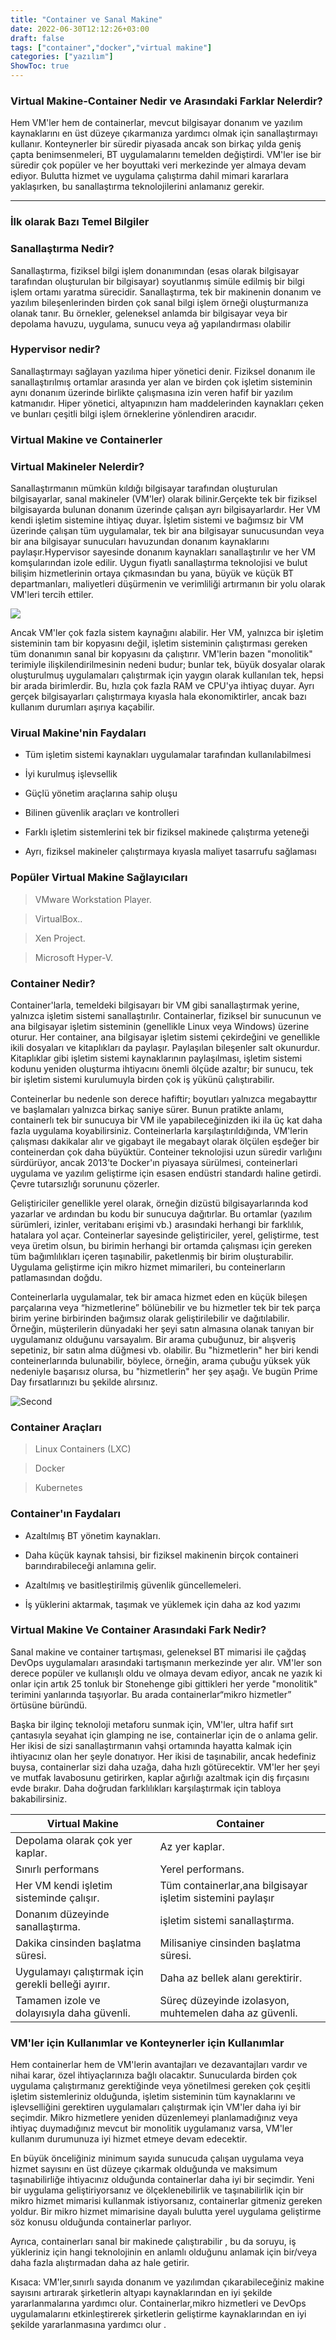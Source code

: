 ```yaml
---
title: "Container ve Sanal Makine"
date: 2022-06-30T12:12:26+03:00
draft: false
tags: ["container","docker","virtual makine"]
categories: ["yazılım"]
ShowToc: true
---
```

### Virtual Makine-Container Nedir ve Arasındaki Farklar Nelerdir?

Hem VM'ler hem de containerlar, mevcut bilgisayar donanım ve yazılım kaynaklarını en üst düzeye çıkarmanıza yardımcı olmak için sanallaştırmayı kullanır. Konteynerler bir süredir piyasada ancak son birkaç yılda geniş çapta benimsenmeleri, BT uygulamalarını temelden değiştirdi. VM'ler ise bir süredir çok popüler ve her boyuttaki veri merkezinde yer almaya devam ediyor. Bulutta hizmet ve uygulama çalıştırma dahil mimari kararlara yaklaşırken, bu sanallaştırma teknolojilerini anlamanız gerekir.

---
### İlk olarak Bazı Temel Bilgiler
### Sanallaştırma Nedir?
Sanallaştırma, fiziksel bilgi işlem donanımından (esas olarak bilgisayar tarafından oluşturulan bir bilgisayar) soyutlanmış simüle edilmiş bir bilgi işlem ortamı yaratma sürecidir. Sanallaştırma, tek bir makinenin donanım ve yazılım bileşenlerinden birden çok sanal bilgi işlem örneği oluşturmanıza olanak tanır. Bu örnekler, geleneksel anlamda bir bilgisayar veya bir depolama havuzu, uygulama, sunucu veya ağ yapılandırması olabilir

### Hypervisor nedir?
Sanallaştırmayı sağlayan yazılıma hiper yönetici denir. Fiziksel donanım ile sanallaştırılmış ortamlar arasında yer alan ve birden çok işletim sisteminin aynı donanım üzerinde birlikte çalışmasına izin veren hafif bir yazılım katmanıdır. Hiper yönetici, altyapınızın ham maddelerinden kaynakları çeken ve bunları çeşitli bilgi işlem örneklerine yönlendiren aracıdır.

### Virtual Makine ve Containerler

### Virtual Makineler Nelerdir?
Sanallaştırmanın mümkün kıldığı bilgisayar tarafından oluşturulan bilgisayarlar, sanal makineler (VM'ler) olarak bilinir.Gerçekte tek bir fiziksel bilgisayarda bulunan donanım üzerinde çalışan ayrı bilgisayarlardır. Her VM kendi işletim sistemine ihtiyaç duyar. İşletim sistemi ve bağımsız bir VM üzerinde çalışan tüm uygulamalar, tek bir ana bilgisayar sunucusundan veya bir ana bilgisayar sunucuları havuzundan donanım kaynaklarını paylaşır.Hypervisor sayesinde donanım kaynakları sanallaştırılır ve her VM komşularından izole edilir. Uygun fiyatlı sanallaştırma teknolojisi ve bulut bilişim hizmetlerinin ortaya çıkmasından bu yana, büyük ve küçük BT departmanları, maliyetleri düşürmenin ve verimliliği artırmanın bir yolu olarak VM'leri tercih ettiler.

![](https://www.backblaze.com/blog/wp-content/uploads/2018/06/VM-Transparent-Fill-01-1024x1024.png)

Ancak VM'ler çok fazla sistem kaynağını alabilir. Her VM, yalnızca bir işletim sisteminin tam bir kopyasını değil, işletim sisteminin çalıştırması gereken tüm donanımın sanal bir kopyasını da çalıştırır. VM'lerin bazen "monolitik" terimiyle ilişkilendirilmesinin nedeni budur; bunlar tek, büyük dosyalar olarak oluşturulmuş uygulamaları çalıştırmak için yaygın olarak kullanılan tek, hepsi bir arada birimlerdir. Bu, hızla çok fazla RAM ve CPU'ya ihtiyaç duyar. Ayrı gerçek bilgisayarları çalıştırmaya kıyasla hala ekonomiktirler, ancak bazı kullanım durumları aşırıya kaçabilir.


### Virual Makine'nin Faydaları
- Tüm işletim sistemi kaynakları uygulamalar tarafından kullanılabilmesi

- İyi kurulmuş işlevsellik

- Güçlü yönetim araçlarına sahip oluşu

- Bilinen güvenlik araçları ve kontrolleri

- Farklı işletim sistemlerini tek bir fiziksel makinede çalıştırma yeteneği

- Ayrı, fiziksel makineler çalıştırmaya kıyasla maliyet tasarrufu sağlaması


### Popüler Virtual Makine Sağlayıcıları
> VMware Workstation Player.

> VirtualBox..

> Xen Project.

> Microsoft Hyper-V.

### Container Nedir?
Container'larla, temeldeki bilgisayarı bir VM gibi sanallaştırmak yerine, yalnızca işletim sistemi sanallaştırılır. Containerlar, fiziksel bir sunucunun ve ana bilgisayar işletim sisteminin (genellikle Linux veya Windows) üzerine oturur. Her container, ana bilgisayar işletim sistemi çekirdeğini ve genellikle ikili dosyaları ve kitaplıkları da paylaşır. Paylaşılan bileşenler salt okunurdur. Kitaplıklar gibi işletim sistemi kaynaklarının paylaşılması, işletim sistemi kodunu yeniden oluşturma ihtiyacını önemli ölçüde azaltır; bir sunucu, tek bir işletim sistemi kurulumuyla birden çok iş yükünü çalıştırabilir.

Conteinerlar bu nedenle son derece hafiftir; boyutları yalnızca megabayttır ve başlamaları yalnızca birkaç saniye sürer. Bunun pratikte anlamı, containerlı tek bir sunucuya bir VM ile yapabileceğinizden iki ila üç kat daha fazla uygulama koyabilirsiniz. Conteinerlarla karşılaştırıldığında, VM'lerin çalışması dakikalar alır ve gigabayt ile megabayt olarak ölçülen eşdeğer bir conteinerdan çok daha büyüktür. Conteiner teknolojisi uzun süredir varlığını sürdürüyor, ancak 2013'te Docker'ın piyasaya sürülmesi, conteinerlari uygulama ve yazılım geliştirme için esasen endüstri standardı haline getirdi. Çevre tutarsızlığı sorununu çözerler.

Geliştiriciler genellikle yerel olarak, örneğin dizüstü bilgisayarlarında kod yazarlar ve ardından bu kodu bir sunucuya dağıtırlar. Bu ortamlar (yazılım sürümleri, izinler, veritabanı erişimi vb.) arasındaki herhangi bir farklılık, hatalara yol açar. Conteinerlar sayesinde geliştiriciler, yerel, geliştirme, test veya üretim olsun, bu birimin herhangi bir ortamda çalışması için gereken tüm bağımlılıkları içeren taşınabilir, paketlenmiş bir birim oluşturabilir. Uygulama geliştirme için mikro hizmet mimarileri, bu conteinerların patlamasından doğdu.

Conteinerlarla uygulamalar, tek bir amaca hizmet eden en küçük bileşen parçalarına veya “hizmetlerine” bölünebilir ve bu hizmetler tek bir tek parça birim yerine birbirinden bağımsız olarak geliştirilebilir ve dağıtılabilir. Örneğin, müşterilerin dünyadaki her şeyi satın almasına olanak tanıyan bir uygulamanız olduğunu varsayalım. Bir arama çubuğunuz, bir alışveriş sepetiniz, bir satın alma düğmesi vb. olabilir. Bu "hizmetlerin" her biri kendi conteinerlarında bulunabilir, böylece, örneğin, arama çubuğu yüksek yük nedeniyle başarısız olursa, bu "hizmetlerin" her şey aşağı. Ve bugün Prime Day fırsatlarınızı bu şekilde alırsınız.


![Second](https://www.backblaze.com/blog/wp-content/uploads/2018/06/Containers-Transparent-Fill-01-1024x1024.png)

### Container Araçları
> Linux Containers (LXC)

> Docker

> Kubernetes

### Container'ın Faydaları
- Azaltılmış BT yönetim kaynakları.

- Daha küçük kaynak tahsisi, bir fiziksel makinenin birçok containeri barındırabileceği anlamına gelir.

- Azaltılmış ve basitleştirilmiş güvenlik güncellemeleri.

- İş yüklerini aktarmak, taşımak ve yüklemek için daha az kod yazımı


### Virtual Makine Ve Container Arasındaki Fark Nedir?
Sanal makine ve container tartışması, geleneksel BT mimarisi ile çağdaş DevOps uygulamaları arasındaki tartışmanın merkezinde yer alır. VM'ler son derece popüler ve kullanışlı oldu ve olmaya devam ediyor, ancak ne yazık ki onlar için artık 25 tonluk bir Stonehenge gibi gittikleri her yerde "monolitik" terimini yanlarında taşıyorlar. Bu arada containerlar“mikro hizmetler” örtüsüne büründü.

Başka bir ilginç teknoloji metaforu sunmak için, VM'ler, ultra hafif sırt çantasıyla seyahat için glamping ne ise, containerlar için de o anlama gelir. Her ikisi de sizi sanallaştırmanın vahşi ortamında hayatta kalmak için ihtiyacınız olan her şeyle donatıyor. Her ikisi de taşınabilir, ancak hedefiniz buysa, containerlar sizi daha uzağa, daha hızlı götürecektir. VM'ler her şeyi ve mutfak lavabosunu getirirken, kaplar ağırlığı azaltmak için diş fırçasını evde bırakır. Daha doğrudan farklılıkları karşılaştırmak için tabloya bakabilirsiniz.

|**Virtual Makine** | **Container** |
|--- |--- |
|Depolama olarak çok yer kaplar.|Az yer kaplar.|
|Sınırlı performans|Yerel performans.|
|Her VM kendi işletim sisteminde çalışır.|Tüm containerlar,ana bilgisayar işletim sistemini paylaşır|
|Donanım düzeyinde sanallaştırma.|işletim sistemi sanallaştırma.|
|Dakika cinsinden başlatma süresi.|Milisaniye cinsinden başlatma süresi.|
|Uygulamayı çalıştırmak için gerekli belleği ayırır.|Daha az bellek alanı gerektirir.|
|Tamamen izole ve dolayısıyla daha güvenli.|Süreç düzeyinde izolasyon, muhtemelen daha az güvenli.|


### VM'ler için Kullanımlar ve Konteynerler için Kullanımlar
Hem containerlar hem de VM'lerin avantajları ve dezavantajları vardır ve nihai karar, özel ihtiyaçlarınıza bağlı olacaktır. Sunucularda birden çok uygulama çalıştırmanız gerektiğinde veya yönetilmesi gereken çok çeşitli işletim sistemleriniz olduğunda, işletim sisteminin tüm kaynaklarını ve işlevselliğini gerektiren uygulamaları çalıştırmak için VM'ler daha iyi bir seçimdir. Mikro hizmetlere yeniden düzenlemeyi planlamadığınız veya ihtiyaç duymadığınız mevcut bir monolitik uygulamanız varsa, VM'ler kullanım durumunuza iyi hizmet etmeye devam edecektir.

En büyük önceliğiniz minimum sayıda sunucuda çalışan uygulama veya hizmet sayısını en üst düzeye çıkarmak olduğunda ve maksimum taşınabilirliğe ihtiyacınız olduğunda containerlar daha iyi bir seçimdir. Yeni bir uygulama geliştiriyorsanız ve ölçeklenebilirlik ve taşınabilirlik için bir mikro hizmet mimarisi kullanmak istiyorsanız, containerlar gitmeniz gereken yoldur. Bir mikro hizmet mimarisine dayalı bulutta yerel uygulama geliştirme söz konusu olduğunda containerlar parlıyor.

Ayrıca, containerları sanal bir makinede çalıştırabilir , bu da soruyu, iş yükleriniz için hangi teknolojinin en anlamlı olduğunu anlamak için bir/veya daha fazla alıştırmadan daha az hale getirir.

Kısaca: VM'ler,sınırlı sayıda donanım ve yazılımdan çıkarabileceğiniz makine sayısını artırarak şirketlerin altyapı kaynaklarından en iyi şekilde yararlanmalarına yardımcı olur. Containerlar,mikro hizmetleri ve DevOps uygulamalarını etkinleştirerek şirketlerin geliştirme kaynaklarından en iyi şekilde yararlanmasına yardımcı olur .








